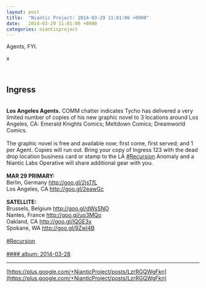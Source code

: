 ```yaml
---
layout: post
title:  "Niantic Project: 2014-03-29 11:01:06 +0900"
date:   2014-03-29 11:01:06 +0900
categories: nianticproject
---
```

Agents, FYI.

x<div class="shared"><br /><h2>Ingress</h2><br /><b>Los Angeles Agents.</b> COMM chatter indicates Tycho has delivered a very limited number of copies of his new graphic novel to 3 locations around Los Angeles, CA: Emerald Knights Comics; Meltdown Comics; Dreamworld Comics.<br /><br />The graphic novel is free and available now; first come, first served; and 1 per Agent. Copies will run out. Bring your copy of Ingress 123 with the dead drop location business card or stamp to the LA <a rel="nofollow" class="ot-hashtag" href="https://plus.google.com/s/%23Recursion">#Recursion</a> Anomaly and a Niantic Labs Operative will share additional gear with you.<br /><br /><b>MAR 29 PRIMARY:</b> <br />Berlin, Germany <a href="http://goo.gl/2jsTfL" class="ot-anchor">http://goo.gl/2jsTfL</a><br />Los Angeles, CA <a href="http://goo.gl/2eawGc" class="ot-anchor">http://goo.gl/2eawGc</a><br /><br /><b>SATELLITE:</b> <br />Brussels, Belgium <a href="http://goo.gl/dWsSNO" class="ot-anchor">http://goo.gl/dWsSNO</a><br />Nantes, France <a href="http://goo.gl/uo3MQo" class="ot-anchor">http://goo.gl/uo3MQo</a> <br />Oakland, CA <a href="http://goo.gl/IQGE3x" class="ot-anchor">http://goo.gl/IQGE3x</a><br />Spokane, WA <a href="http://goo.gl/9Zwl4B" class="ot-anchor">http://goo.gl/9Zwl4B</a><br /><br /> <a rel="nofollow" class="ot-hashtag" href="https://plus.google.com/s/%23Recursion">#Recursion</a>  <br /><br /></div>
[#### album: 2014-03-28](https://plus.google.com/photos/103320655754019011706/albums/5995909755402578097 "")
- - -
[https://plus.google.com/+NianticProject/posts/LzrRGQWgFkn](https://plus.google.com/+NianticProject/posts/LzrRGQWgFkn)
